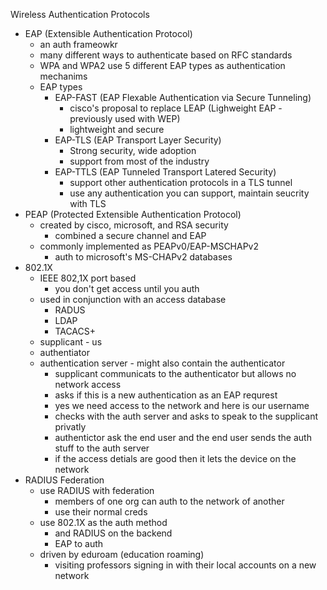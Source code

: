 Wireless Authentication Protocols 

* EAP (Extensible Authentication Protocol)
	* an auth frameowkr 
	* many different ways to authenticate based on RFC standards
	* WPA and WPA2 use 5 different EAP types as authentication mechanims 
	* EAP types
		* EAP-FAST (EAP Flexable Authentication via Secure Tunneling)
			* cisco's proposal to replace LEAP (Lighweight EAP - previously used with WEP)
			* lightweight and secure 
		* EAP-TLS (EAP Transport Layer Security)
			* Strong security, wide adoption
			* support from most of the industry
		* EAP-TTLS (EAP Tunneled Transport Latered Security)
			* support other authentication protocols in a TLS tunnel
			* use any authentication you can support, maintain seucrity with TLS
* PEAP (Protected Extensible Authentication Protocol)
	* created by cisco, microsoft, and RSA security 
		* combined a secure channel and EAP
	* commonly implemented as PEAPv0/EAP-MSCHAPv2
		* auth to microsoft's MS-CHAPv2 databases  
* 802.1X
	* IEEE 802,1X port based 
		* you don't get access until you auth 
	* used in conjunction with an access database 
		* RADUS
		* LDAP
		* TACACS+
	* supplicant - us
	* authentiator 
	* authentication server - might also contain the authenticator 
		* supplicant communicats to the authenticator but allows no network access
		* asks if this is a new authentication as an EAP requrest
		* yes we need access to the network and here is our username 
		* checks with the auth server and asks to speak to the supplicant privatly 
		* authentictor ask the end user and the end user sends the auth stuff to the auth server 
		* if the access detials are good then it lets the device on the network 
* RADIUS Federation
	* use RADIUS with federation 
		* members of one org can auth to the network of another 
		* use their normal creds 
	* use 802.1X as the auth method 
		* and RADIUS on the backend 
		* EAP to auth
	* driven by eduroam (education roaming)
		* visiting professors signing in with their local accounts on a new network 